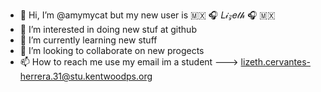 - 👋 Hi, I’m @amymycat but my new user is 🇲🇽 🎧 𝐿𝒾𝓏𝑒𝓉𝒽 🎧 🇲🇽
- 👀 I’m interested in doing new stuf at github
- 🌱 I’m currently learning new stuff
- 💞️ I’m looking to collaborate on new progects
- 📫 How to reach me use my email im a student ---> lizeth.cervantes-herrera.31@stu.kentwoodps.org

<!---
amymycat/amymycat is a ✨ special ✨ repository because its `README.md` (this file) appears on your GitHub profile.
You can click the Preview link to take a look at your changes.
--->
